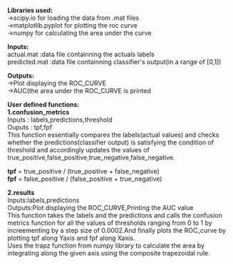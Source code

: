 __Libraries used:__ \
->scipy.io for loading the data from .mat files\
->matplotlib.pyplot for plotting the roc curve\
->numpy for calculating the area under the curve

__Inputs:__\
actual.mat  :data file containning the actuals labels \
predicted.mat :data file containning classifier's output(in a range of [0,1])

__Outputs:__\
->Plot displaying the ROC_CURVE\
->AUC(the area under the ROC_CURVE is printed

__User defined functions:__\
__1.confusion_metrics__\
Inputs : labels,predictions,threshold\
Ouputs : tpf,fpf\
This function essentially compares the labels(actual values)  and checks whether the predictions(classifier output) is satisfying the condition of threshold and accordingly updates the values of true_positive,false_positive,true_negative,false_negative.


__tpf__ = true_positive / (true_positive + false_negative)\
__fpf__ = false_positive / (false_positive + true_negative)

__2.results__\
Inputs:labels,predictions\
Outputs:Plot displaying the ROC_CURVE,Printing the AUC value\
This function takes the labels and the predictions and calls the confusion metrics function for all the values of thresholds ranging from 0 to 1 by increementing by a step size of 0.0002.And finally plots the ROC_curve by plotting tpf along Yaxis and fpf along Xaxis.\
Uses the trapz function from numpy library to calculate the area by integrating along the given axis using the composite trapezoidal rule.
